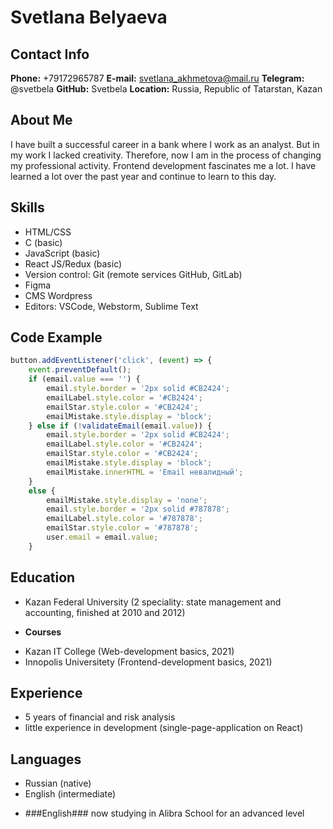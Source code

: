 # Svetlana Belyaeva
## Contact Info
**Phone:** +79172965787
**E-mail:** svetlana_akhmetova@mail.ru
**Telegram:** @svetbela
**GitHub:** Svetbela
**Location:** Russia, Republic of Tatarstan, Kazan
## About Me
I have built a successful career in a bank where I work as an analyst. But in my work I lacked creativity. Therefore, now I am in the process of changing my professional activity. Frontend development fascinates me a lot. I have learned a lot over the past year and continue to learn to this day.
## Skills
* HTML/CSS
* C (basic)
* JavaScript (basic)
* React JS/Redux (basic)
* Version control: Git (remote services GitHub, GitLab)
* Figma
* CMS Wordpress
* Editors: VSCode, Webstorm, Sublime Text
## Code Example
``` javascript
button.addEventListener('click', (event) => {
    event.preventDefault();
    if (email.value === '') {
        email.style.border = '2px solid #CB2424';
        emailLabel.style.color = '#CB2424';
        emailStar.style.color = '#CB2424';
        emailMistake.style.display = 'block';
    } else if (!validateEmail(email.value)) {
        email.style.border = '2px solid #CB2424';
        emailLabel.style.color = '#CB2424';
        emailStar.style.color = '#CB2424';
        emailMistake.style.display = 'block';
        emailMistake.innerHTML = 'Email невалидный';
    }
    else {
        emailMistake.style.display = 'none';
        email.style.border = '2px solid #787878';
        emailLabel.style.color = '#787878';
        emailStar.style.color = '#787878';
        user.email = email.value;
    }
``` 
## Education
* Kazan Federal University (2 speciality: state management and accounting, finished at 2010 and 2012)
+ **Courses**
* Kazan IT College (Web-development basics, 2021)
* Innopolis Universitety (Frontend-development basics, 2021)
## Experience
* 5 years of financial and risk analysis
* little experience in development (single-page-application on React) 
## Languages
* Russian (native)
* English (intermediate)
+ ###English###
now studying in Alibra School for an advanced level